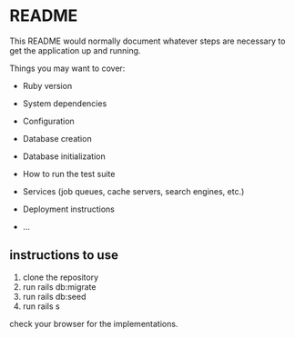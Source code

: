 # README

This README would normally document whatever steps are necessary to get the
application up and running.

Things you may want to cover:

* Ruby version

* System dependencies

* Configuration

* Database creation

* Database initialization

* How to run the test suite

* Services (job queues, cache servers, search engines, etc.)

* Deployment instructions

* ...

## instructions to use

1. clone the repository
2. run rails db:migrate
3. run rails db:seed
4. run rails s

check your browser for the implementations.
